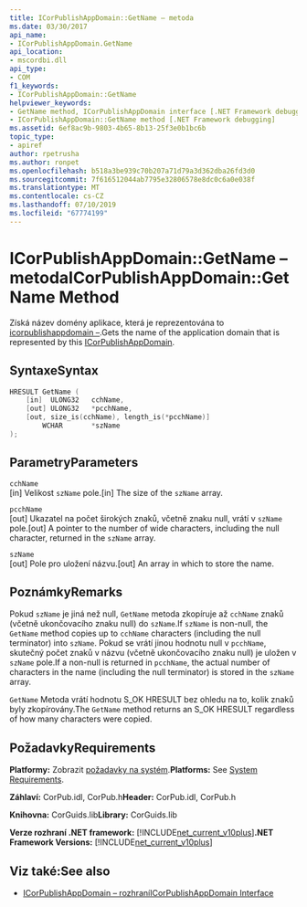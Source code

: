 ```yaml
---
title: ICorPublishAppDomain::GetName – metoda
ms.date: 03/30/2017
api_name:
- ICorPublishAppDomain.GetName
api_location:
- mscordbi.dll
api_type:
- COM
f1_keywords:
- ICorPublishAppDomain::GetName
helpviewer_keywords:
- GetName method, ICorPublishAppDomain interface [.NET Framework debugging]
- ICorPublishAppDomain::GetName method [.NET Framework debugging]
ms.assetid: 6ef8ac9b-9803-4b65-8b13-25f3e0b1bc6b
topic_type:
- apiref
author: rpetrusha
ms.author: ronpet
ms.openlocfilehash: b518a3be939c70b207a71d79a3d362dba26fd3d0
ms.sourcegitcommit: 7f616512044ab7795e32806578e8dc0c6a0e038f
ms.translationtype: MT
ms.contentlocale: cs-CZ
ms.lasthandoff: 07/10/2019
ms.locfileid: "67774199"
---
```

# <a name="icorpublishappdomaingetname-method"></a><span data-ttu-id="4a3a0-102">ICorPublishAppDomain::GetName – metoda</span><span class="sxs-lookup"><span data-stu-id="4a3a0-102">ICorPublishAppDomain::GetName Method</span></span>
<span data-ttu-id="4a3a0-103">Získá název domény aplikace, která je reprezentována to [icorpublishappdomain –](../../../../docs/framework/unmanaged-api/debugging/icorpublishappdomain-interface.md).</span><span class="sxs-lookup"><span data-stu-id="4a3a0-103">Gets the name of the application domain that is represented by this [ICorPublishAppDomain](../../../../docs/framework/unmanaged-api/debugging/icorpublishappdomain-interface.md).</span></span>  
  
## <a name="syntax"></a><span data-ttu-id="4a3a0-104">Syntaxe</span><span class="sxs-lookup"><span data-stu-id="4a3a0-104">Syntax</span></span>  
  
```cpp  
HRESULT GetName (  
    [in]  ULONG32   cchName,   
    [out] ULONG32   *pcchName,  
    [out, size_is(cchName), length_is(*pcchName)]   
        WCHAR       *szName  
);  
```  
  
## <a name="parameters"></a><span data-ttu-id="4a3a0-105">Parametry</span><span class="sxs-lookup"><span data-stu-id="4a3a0-105">Parameters</span></span>  
 `cchName`  
 <span data-ttu-id="4a3a0-106">[in] Velikost `szName` pole.</span><span class="sxs-lookup"><span data-stu-id="4a3a0-106">[in] The size of the `szName` array.</span></span>  
  
 `pcchName`  
 <span data-ttu-id="4a3a0-107">[out] Ukazatel na počet širokých znaků, včetně znaku null, vrátí v `szName` pole.</span><span class="sxs-lookup"><span data-stu-id="4a3a0-107">[out] A pointer to the number of wide characters, including the null character, returned in the `szName` array.</span></span>  
  
 `szName`  
 <span data-ttu-id="4a3a0-108">[out] Pole pro uložení názvu.</span><span class="sxs-lookup"><span data-stu-id="4a3a0-108">[out] An array in which to store the name.</span></span>  
  
## <a name="remarks"></a><span data-ttu-id="4a3a0-109">Poznámky</span><span class="sxs-lookup"><span data-stu-id="4a3a0-109">Remarks</span></span>  
 <span data-ttu-id="4a3a0-110">Pokud `szName` je jiná než null, `GetName` metoda zkopíruje až `cchName` znaků (včetně ukončovacího znaku null) do `szName`.</span><span class="sxs-lookup"><span data-stu-id="4a3a0-110">If `szName` is non-null, the `GetName` method copies up to `cchName` characters (including the null terminator) into `szName`.</span></span> <span data-ttu-id="4a3a0-111">Pokud se vrátí jinou hodnotu null v `pcchName`, skutečný počet znaků v názvu (včetně ukončovacího znaku null) je uložen v `szName` pole.</span><span class="sxs-lookup"><span data-stu-id="4a3a0-111">If a non-null is returned in `pcchName`, the actual number of characters in the name (including the null terminator) is stored in the `szName` array.</span></span>  
  
 <span data-ttu-id="4a3a0-112">`GetName` Metoda vrátí hodnotu S_OK HRESULT bez ohledu na to, kolik znaků byly zkopírovány.</span><span class="sxs-lookup"><span data-stu-id="4a3a0-112">The `GetName` method returns an S_OK HRESULT regardless of how many characters were copied.</span></span>  
  
## <a name="requirements"></a><span data-ttu-id="4a3a0-113">Požadavky</span><span class="sxs-lookup"><span data-stu-id="4a3a0-113">Requirements</span></span>  
 <span data-ttu-id="4a3a0-114">**Platformy:** Zobrazit [požadavky na systém](../../../../docs/framework/get-started/system-requirements.md).</span><span class="sxs-lookup"><span data-stu-id="4a3a0-114">**Platforms:** See [System Requirements](../../../../docs/framework/get-started/system-requirements.md).</span></span>  
  
 <span data-ttu-id="4a3a0-115">**Záhlaví:** CorPub.idl, CorPub.h</span><span class="sxs-lookup"><span data-stu-id="4a3a0-115">**Header:** CorPub.idl, CorPub.h</span></span>  
  
 <span data-ttu-id="4a3a0-116">**Knihovna:** CorGuids.lib</span><span class="sxs-lookup"><span data-stu-id="4a3a0-116">**Library:** CorGuids.lib</span></span>  
  
 <span data-ttu-id="4a3a0-117">**Verze rozhraní .NET framework:** [!INCLUDE[net_current_v10plus](../../../../includes/net-current-v10plus-md.md)]</span><span class="sxs-lookup"><span data-stu-id="4a3a0-117">**.NET Framework Versions:** [!INCLUDE[net_current_v10plus](../../../../includes/net-current-v10plus-md.md)]</span></span>  
  
## <a name="see-also"></a><span data-ttu-id="4a3a0-118">Viz také:</span><span class="sxs-lookup"><span data-stu-id="4a3a0-118">See also</span></span>

- [<span data-ttu-id="4a3a0-119">ICorPublishAppDomain – rozhraní</span><span class="sxs-lookup"><span data-stu-id="4a3a0-119">ICorPublishAppDomain Interface</span></span>](../../../../docs/framework/unmanaged-api/debugging/icorpublishappdomain-interface.md)
